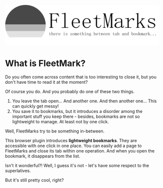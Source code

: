 ![FleetMarks - there is something between tab and bookmark...](banner.png)

# What is FleetMark?

Do you often come across content that is too interesting to close it, but you don't have time to read it at the moment?

Of course you do. And you probably do one of these two things.

1. You leave the tab open... And another one. And then another one... This can quickly get messy!
2. You save it to bookmarks, but it introduces a disorder among the important stuff you keep there - besides, bookmarks are not so lightweight to manage. At least not by one click.

Well, FleetMarks try to be something in-between.

This browser plugin introduces **lightweight bookmarks**. They are accessible with one click in one place. You can easily add a page to FleetMarks and close its tab within one operation. And when you open the bookmark, it disappears from the list.

Isn't it wonderful?! Well, I guess it's not - let's have some respect to the superlatives.

But it's still pretty cool, right?